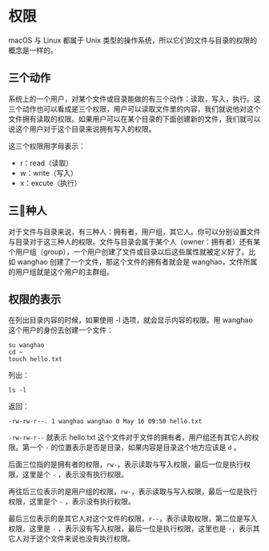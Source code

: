 # 权限

macOS 与 Linux 都属于 Unix 类型的操作系统，所以它们的文件与目录的权限的概念是一样的。

## 三个动作

系统上的一个用户，对某个文件或目录能做的有三个动作：读取，写入，执行。这三个动作也可以看成是三个权限，用户可以读取文件里的内容，我们就说他对这个文件拥有读取的权限。如果用户可以在某个目录的下面创建新的文件，我们就可以说这个用户对于这个目录来说拥有写入的权限。

这三个权限用字母表示：

* r：read（读取）
* w：write（写入）
* x：excute（执行）

## 三种人

对于文件与目录来说，有三种人：拥有者，用户组，其它人。你可以分别设置文件与目录对于这三种人的权限。文件与目录会属于某个人（owner：拥有者）还有某个用户组（group），一个用户创建了文件或目录以后这些属性就被定义好了。比如 wanghao 创建了一个文件，那这个文件的拥有者就会是 wanghao，文件所属的用户组就是这个用户的主群组。

## 权限的表示

在列出目录内容的时候，如果使用 -l 选项，就会显示内容的权限。用 wanghao 这个用户的身份去创建一个文件：

```
su wanghao
cd ~
touch hello.txt
```

列出：

```
ls -l
```

返回：

```
-rw-rw-r--. 1 wanghao wanghao 0 May 16 09:50 hello.txt
```

`-rw-rw-r--` 就表示 hello.txt 这个文件对于文件的拥有者，用户组还有其它人的权限。第一个 `-` 的位置表示是否是目录，如果内容是目录这个地方应该是 `d` 。

后面三位指的是拥有者的权限，`rw-`，表示读取与写入权限，最后一位是执行权限，这里是个 `-` ，表示没有执行权限。

再往后三位表示的是用户组的权限，`rw-`，表示读取与写入权限，最后一位是执行权限，这里是个 `-` ，表示没有执行权限。

最后三位表示的是其它人对这个文件的权限，`r--`，表示读取权限，第二位是写入权限，这里是 `-` ，表示没有写入权限，最后一位是执行权限，这里也是 `-`，表示其它人对于这个文件来说也没有执行权限。

